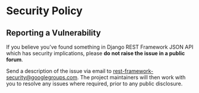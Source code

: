 # Security Policy

## Reporting a Vulnerability

If you believe you've found something in Django REST Framework JSON API which has security implications, please **do not raise the issue in a public forum**.

Send a description of the issue via email to [rest-framework-security@googlegroups.com][security-mail]. The project maintainers will then work with you to resolve any issues where required, prior to any public disclosure.

[security-mail]: mailto:rest-framework-security@googlegroups.com
